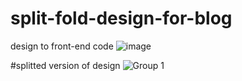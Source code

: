 # split-fold-design-for-blog
design to front-end code
![image](https://user-images.githubusercontent.com/92162125/211013470-82173a35-16d6-493b-bd17-d27e164120b8.png)



#splitted version of design
![Group 1](https://user-images.githubusercontent.com/92162125/211013692-690cbf9d-4b01-4336-bbe3-8094095723d7.png)
